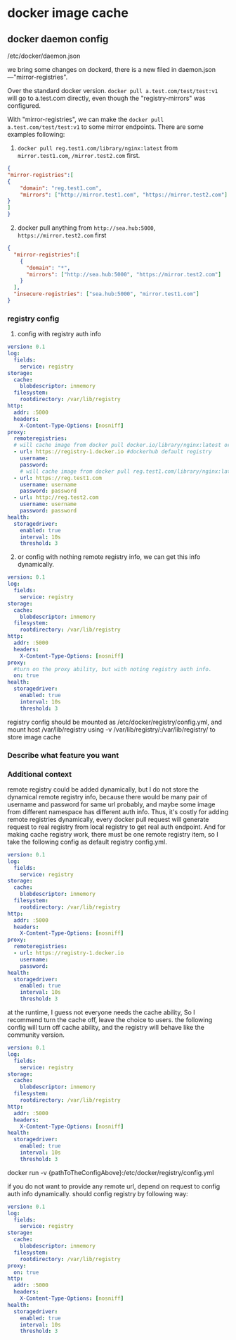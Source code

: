 # docker image cache

## docker daemon config
/etc/docker/daemon.json

we bring some changes on dockerd, there is a new filed in daemon.json—"mirror-registries".

Over the standard docker version. `docker pull a.test.com/test/test:v1` will go to a.test.com directly, even though the
"registry-mirrors" was configured.

With "mirror-registries", we can make the `docker pull a.test.com/test/test:v1` to some mirror endpoints. There are some
examples following:

1. `docker pull reg.test1.com/library/nginx:latest` from `mirror.test1.com`, `/mirror.test2.com` first.

```json
{
"mirror-registries":[
{
	"domain": "reg.test1.com",
	"mirrors": ["http://mirror.test1.com", "https://mirror.test2.com"]
}
]
}
```

2. docker pull anything from `http://sea.hub:5000`, `https://mirror.test2.com` first

```json
{
  "mirror-registries":[
    {
      "domain": "*",
      "mirrors": ["http://sea.hub:5000", "https://mirror.test2.com"]
    }
  ],
  "insecure-registries": ["sea.hub:5000", "mirror.test1.com"]
}
```

### registry config

1. config with registry auth info

```yaml
version: 0.1
log:
  fields:
    service: registry
storage:
  cache:
    blobdescriptor: inmemory
  filesystem:
    rootdirectory: /var/lib/registry
http:
  addr: :5000
  headers:
    X-Content-Type-Options: [nosniff]
proxy:
  remoteregistries:
  # will cache image from docker pull docker.io/library/nginx:latest or docker pull nginx
  - url: https://registry-1.docker.io #dockerhub default registry
    username:
    password:
    # will cache image from docker pull reg.test1.com/library/nginx:latest
  - url: https://reg.test1.com
    username: username
    password: password
  - url: http://reg.test2.com
    username: username
    password: password
health:
  storagedriver:
    enabled: true
    interval: 10s
    threshold: 3
```

2. or config with nothing remote registry info, we can get this info dynamically.

```yaml
version: 0.1
log:
  fields:
    service: registry
storage:
  cache:
    blobdescriptor: inmemory
  filesystem:
    rootdirectory: /var/lib/registry
http:
  addr: :5000
  headers:
    X-Content-Type-Options: [nosniff]
proxy:
  #turn on the proxy ability, but with noting registry auth info.
  on: true
health:
  storagedriver:
    enabled: true
    interval: 10s
    threshold: 3
```

registry config should be mounted as /etc/docker/registry/config.yml, and mount host /var/lib/registry using -v /var/lib/registry/:/var/lib/registry/ to store image cache

### Describe what feature you want

### Additional context
remote registry could be added dynamically, but I do not store the dynamical remote registry info, because there would be many pair of username and password for same url probably, and maybe some image from different namespace has different auth info. Thus, it's costly for adding remote registries dynamically, every docker pull request will generate request to real registry from local registry to get real auth endpoint.
And for making cache registry work, there must be one remote registry item, so I take the following config as default registry config.yml.

```yaml
version: 0.1
log:
  fields:
    service: registry
storage:
  cache:
    blobdescriptor: inmemory
  filesystem:
    rootdirectory: /var/lib/registry
http:
  addr: :5000
  headers:
    X-Content-Type-Options: [nosniff]
proxy:
  remoteregistries:
  - url: https://registry-1.docker.io
    username:
    password:
health:
  storagedriver:
    enabled: true
    interval: 10s
    threshold: 3
```

at the runtime, I guess not everyone needs the cache ability, So I recommend turn the cache off, leave the choice to users.
the following config will turn off cache ability, and the registry will behave like the community version.

```yaml
version: 0.1
log:
  fields:
    service: registry
storage:
  cache:
    blobdescriptor: inmemory
  filesystem:
    rootdirectory: /var/lib/registry
http:
  addr: :5000
  headers:
    X-Content-Type-Options: [nosniff]
health:
  storagedriver:
    enabled: true
    interval: 10s
    threshold: 3
```

docker run -v  {pathToTheConfigAbove}:/etc/docker/registry/config.yml

if you do not want to provide any remote url, depend on request to config auth info dynamically. should config registry by following way:

```yaml
version: 0.1
log:
  fields:
    service: registry
storage:
  cache:
    blobdescriptor: inmemory
  filesystem:
    rootdirectory: /var/lib/registry
proxy:
  on: true
http:
  addr: :5000
  headers:
    X-Content-Type-Options: [nosniff]
health:
  storagedriver:
    enabled: true
    interval: 10s
    threshold: 3
```
